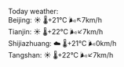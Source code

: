 Today weather:  
Beijing: ☀️ 🌡️+21°C 🌬️↖7km/h  
Tianjin: ☀️ 🌡️+22°C 🌬️↙7km/h  
Shijiazhuang: ☁️ 🌡️+21°C 🌬️0km/h  
Tangshan: ☀️ 🌡️+22°C 🌬️↙7km/h  
